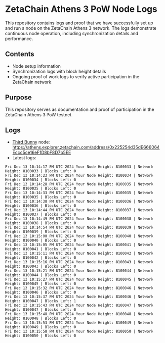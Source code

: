 # ZetaChain Athens 3 PoW Node Logs
This repository contains logs and proof that we have successfully set up and run a node on the ZetaChain Athens 3 network. The logs demonstrate continuous node operation, including synchronization details and performance.

## Contents
- Node setup information
- Synchronization logs with block height details
- Ongoing proof of work logs to verify active participation in the ZetaChain network

## Purpose
This repository serves as documentation and proof of participation in the ZetaChain Athens 3 PoW testnet.

## Logs

- [Third Bunny](https://thirdbunny.xyz/) node: https://athens.explorer.zetachain.com/address/0x225254d35dE666064Eccc5ce16eF1D8bF8D7b5EE
- Latest logs:
```
Fri Dec 13 10:14:17 PM UTC 2024 Your Node Height: 8100033 | Network Height: 8100033 | Blocks Left: 0
Fri Dec 13 10:14:23 PM UTC 2024 Your Node Height: 8100034 | Network Height: 8100034 | Blocks Left: 0
Fri Dec 13 10:14:28 PM UTC 2024 Your Node Height: 8100035 | Network Height: 8100035 | Blocks Left: 0
Fri Dec 13 10:14:33 PM UTC 2024 Your Node Height: 8100035 | Network Height: 8100035 | Blocks Left: 0
Fri Dec 13 10:14:38 PM UTC 2024 Your Node Height: 8100036 | Network Height: 8100036 | Blocks Left: 0
Fri Dec 13 10:14:44 PM UTC 2024 Your Node Height: 8100037 | Network Height: 8100037 | Blocks Left: 0
Fri Dec 13 10:14:49 PM UTC 2024 Your Node Height: 8100038 | Network Height: 8100038 | Blocks Left: 0
Fri Dec 13 10:14:54 PM UTC 2024 Your Node Height: 8100039 | Network Height: 8100039 | Blocks Left: 0
Fri Dec 13 10:15:00 PM UTC 2024 Your Node Height: 8100040 | Network Height: 8100040 | Blocks Left: 0
Fri Dec 13 10:15:05 PM UTC 2024 Your Node Height: 8100041 | Network Height: 8100041 | Blocks Left: 0
Fri Dec 13 10:15:11 PM UTC 2024 Your Node Height: 8100042 | Network Height: 8100042 | Blocks Left: 0
Fri Dec 13 10:15:16 PM UTC 2024 Your Node Height: 8100043 | Network Height: 8100043 | Blocks Left: 0
Fri Dec 13 10:15:21 PM UTC 2024 Your Node Height: 8100044 | Network Height: 8100044 | Blocks Left: 0
Fri Dec 13 10:15:27 PM UTC 2024 Your Node Height: 8100045 | Network Height: 8100045 | Blocks Left: 0
Fri Dec 13 10:15:32 PM UTC 2024 Your Node Height: 8100046 | Network Height: 8100046 | Blocks Left: 0
Fri Dec 13 10:15:37 PM UTC 2024 Your Node Height: 8100046 | Network Height: 8100047 | Blocks Left: 1
Fri Dec 13 10:15:43 PM UTC 2024 Your Node Height: 8100047 | Network Height: 8100047 | Blocks Left: 0
Fri Dec 13 10:15:48 PM UTC 2024 Your Node Height: 8100048 | Network Height: 8100048 | Blocks Left: 0
Fri Dec 13 10:15:53 PM UTC 2024 Your Node Height: 8100049 | Network Height: 8100049 | Blocks Left: 0
Fri Dec 13 10:15:58 PM UTC 2024 Your Node Height: 8100050 | Network Height: 8100050 | Blocks Left: 0
```

